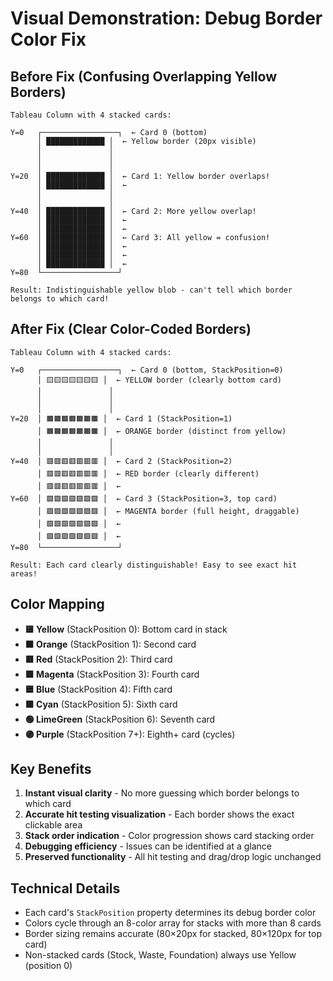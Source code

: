 # Visual Demonstration: Debug Border Color Fix

## Before Fix (Confusing Overlapping Yellow Borders)
```
Tableau Column with 4 stacked cards:

Y=0   ┌─────────────────┐  ← Card 0 (bottom)
      │ █████████████ │  ← Yellow border (20px visible)
      │               │
      │               │
      │               │
Y=20  │ █████████████ │  ← Card 1: Yellow border overlaps!
      │ █████████████ │  ← 
      │               │
      │               │
Y=40  │ █████████████ │  ← Card 2: More yellow overlap!
      │ █████████████ │  ←
      │ █████████████ │  ←
Y=60  │ █████████████ │  ← Card 3: All yellow = confusion!
      │ █████████████ │  ←
      │ █████████████ │  ←
      │ █████████████ │  ←
Y=80  └─────────────────┘

Result: Indistinguishable yellow blob - can't tell which border belongs to which card!
```

## After Fix (Clear Color-Coded Borders)
```
Tableau Column with 4 stacked cards:

Y=0   ┌─────────────────┐  ← Card 0 (bottom, StackPosition=0)
      │ 🟨🟨🟨🟨🟨🟨🟨 │  ← YELLOW border (clearly bottom card)
      │               │
      │               │
      │               │
Y=20  │ 🟧🟧🟧🟧🟧🟧🟧 │  ← Card 1 (StackPosition=1)
      │ 🟧🟧🟧🟧🟧🟧🟧 │  ← ORANGE border (distinct from yellow)
      │               │
      │               │
Y=40  │ 🟥🟥🟥🟥🟥🟥🟥 │  ← Card 2 (StackPosition=2)  
      │ 🟥🟥🟥🟥🟥🟥🟥 │  ← RED border (clearly different)
      │ 🟥🟥🟥🟥🟥🟥🟥 │  ← 
Y=60  │ 🟪🟪🟪🟪🟪🟪🟪 │  ← Card 3 (StackPosition=3, top card)
      │ 🟪🟪🟪🟪🟪🟪🟪 │  ← MAGENTA border (full height, draggable)
      │ 🟪🟪🟪🟪🟪🟪🟪 │  ←
      │ 🟪🟪🟪🟪🟪🟪🟪 │  ←
Y=80  └─────────────────┘

Result: Each card clearly distinguishable! Easy to see exact hit areas!
```

## Color Mapping
- **🟨 Yellow** (StackPosition 0): Bottom card in stack
- **🟧 Orange** (StackPosition 1): Second card
- **🟥 Red** (StackPosition 2): Third card  
- **🟪 Magenta** (StackPosition 3): Fourth card
- **🟦 Blue** (StackPosition 4): Fifth card
- **🟩 Cyan** (StackPosition 5): Sixth card
- **🟢 LimeGreen** (StackPosition 6): Seventh card
- **🟣 Purple** (StackPosition 7+): Eighth+ card (cycles)

## Key Benefits
1. **Instant visual clarity** - No more guessing which border belongs to which card
2. **Accurate hit testing visualization** - Each border shows the exact clickable area
3. **Stack order indication** - Color progression shows card stacking order
4. **Debugging efficiency** - Issues can be identified at a glance
5. **Preserved functionality** - All hit testing and drag/drop logic unchanged

## Technical Details
- Each card's `StackPosition` property determines its debug border color
- Colors cycle through an 8-color array for stacks with more than 8 cards
- Border sizing remains accurate (80×20px for stacked, 80×120px for top card)
- Non-stacked cards (Stock, Waste, Foundation) always use Yellow (position 0)
